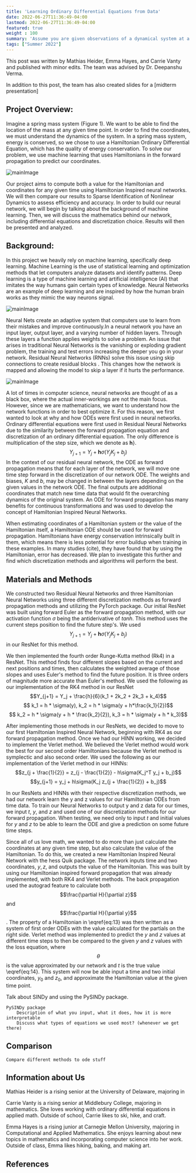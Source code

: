 ```yaml
---
title: 'Learning Ordinary Differential Equations from Data'
date: 2022-06-27T11:36:49-04:00
lastmod: 2022-06-27T11:36:49-04:00
featured: true
weight : 100
summary: 'Assume you are given observations of a dynamical system at a few time points and want to learn its underlying ODE. Problems like this are abundant in scientific applications and there are several machine learning approaches to this problem. One approach with soaring popularity is called Neural ODEs, that is, ODEs whose dynamics are trainable neural networks, which makes them very flexible. Another approach that does not rely on neural networks and thus can yield a more interpretable result is called sparse identification of nonlinear dynamics (SINDy). The goal of this project is to compare the advantages and disadvantages of both of these (and perhaps other) approaches experimentally and mathematically. One particular aspect we will investigate is how ODE properties like stability and stiffness impact the effectiveness of the learning process.'
tags: ["Summer 2022"]
---
```

<!--more-->
<!-- --- -->
<!-- # Emory REU Learn ODE:   -->

<!--Starting new section-->
<!-- --- -->

This post was written by Mathias Heider, Emma Hayes, and Carrie Vanty and published with minor edits. The team was advised by Dr. Deepanshu Verma.

In addition to this post, the team has also created slides for a [midterm presentation]



## Project Overview: 
Imagine a spring mass system (Figure 1). We want to be able to find the location of the mass at any given time point. In order to find the coordinates, we must understand the dynamics of the system. In a spring mass system, energy is conserved, so we chose to use a Hamiltonian Ordinary Differential Equation, which has the quality of energy conservation. To solve our problem, we use machine learning that uses Hamiltonians in the forward propagation to predict our coordinates.
<!--Image-->
![mainImage](images/Simple_harmonic_oscillator.gif "Figure 1")

Our project aims to compute both a value for the Hamiltonian and coordinates for any given time using Hamiltonian Inspired neural networks. We will then compare our results to Sparse Identification of Nonlinear Dynamics to assess efficiency and accuracy. In order to build our neural network, we will begin by talking about the background of machine learning. Then, we will discuss the mathematics behind our network, including differential equations and discretization choice. Results will then be presented and analyzed.



## Background: 
In this project we heavily rely on machine learning, specifically deep learning. Machine Learning is the use of statistical learning and optimization methods that let computers analyze datasets and identify patterns. Deep learning is a type of machine learning and artificial intelligence (AI) that imitates the way humans gain certain types of knowledge. Neural Networks are an example of deep learning and are inspired by how the human brain works as they mimic the way neurons signal. 
<!--Image-->
![mainImage](images/resnet.png "Neural Net")

Neural Nets create an adaptive system that computers use to learn from their mistakes and improve continuously.In a neural network you have an input layer, output layer, and a varying number of hidden layers. Through these layers a function applies weights to solve a problem.  An issue that arises in traditional Neural Networks is the vanishing or exploding gradient problem, the training and test errors increasing the deeper you go in your network. Residual Neural Networks (RNNs) solve this issue using skip connections to create residual blocks . This changes how the network is mapped and allowing the model to skip a layer if it hurts the performance.
<!--Image-->
![mainImage](images/Residual-Block.png "Residual Block")

A lot of times in computer science, neural networks are thought of as a black box, where the actual inner-workings are not the main focus. However, since we are mathematicians, we want to understand how the network functions in order to best optimize it. For this reason, we first wanted to look at why and how ODEs were first used in neural networks. Ordinary differential equations were first used in Residual Neural Networks due to the similarity between the forward propagation equation and discretization of an ordinary differential equation. The only difference is multiplication of the step size, which we denote as $\mathbf{h}$}. 
$$Y_{j+1} = Y_j + \mathbf{h}\sigma(Y_j  K_j + b_j)$$
In the context of our residual neural network, the ODE as forward propagation means that for each layer of the network, we will move one time step forward in the discretization of our network ODE. The weights and biases, $K$ and $b$, may be changed in between the layers depending on the given values in the network ODE. The final outputs are additional coordinates that match new time data that would fit the overarching dynamics of the original system. An ODE for forward propagation has many benefits for continuous transformations and was used to develop the concept of Hamiltonian Inspired Neural Networks.

When estimating coordinates of a Hamiltonian system or the value of the Hamiltonian itself, a Hamiltonian ODE should be used for forward propagation. Hamiltonians have energy conservation intrinsically built in them, which means there is less potential for error buildup when training in these examples. In many studies (cite), they have found that by using the Hamiltonian, error has decreased. We plan to investigate this further and find which discretization methods and algorithms will perform the best.





## Materials and Methods

We constructed two Residual Neural Networks and three Hamiltonian Neural Networks using three different discretization methods as forward propagation methods and utilizing the PyTorch package. Our initial ResNet was built using forward Euler as the forward propagation method, with our activation function $\sigma$ being the antiderivative of $tanh$. This method uses the current steps position to find the future step's. We used $$Y_{j+1} = Y_j + \mathbf{h}\sigma(Y_j  K_j + b_j)$$ in our ResNet for this method.

We then implemented the fourth order Runge-Kutta method (Rk4) in a ResNet. This method
finds four different slopes based on the current and next positions and times, then calculates
the weighted average of those slopes and uses Euler's method to find the future position. It
is three orders of magnitude more accurate than Euler's method. We used the following as our 
implementation of the RK4 method in our ResNet
$$Y_{j+1} = Y_j + \frac{h}{6}(k_1 + 2k_2 + 2k_3 + k_4)$$
$$ k_1 = h * \sigma(y), k_2 = h * \sigma(y + h*\frac{k_1}{2})$$
$$ k_2 = h * \sigma(y + h * \frac{k_2}{2}), k_3 = h * \sigma(y + h * k_3)$$


After implementing those methods in our ResNets, we decided to move to our first Hamiltonian Inspired Neural Network, beginning with RK4 as our forward propagation method. Once we had our HINN working, we decided to implement the Verlet method. We believed the Verlet method would work the best for our second order Hamiltonians because the Verlet method is symplectic and also second order.
We used the following as our implementation of the Verlet method in our HINNs:
$$z_{j + \frac{1}{2}} = z_{j - \frac{1}{2}} - h\sigma(K_j^T y_j + b_j)$$ 
$$y_{j+1} = y_j + h\sigma(K_j z_{j + \frac{1}{2}} + b_j)$$

In our ResNets and HINNs with their respective discretization methods, we had our network learn the y and z values for our Hamiltonian ODEs from time data. To train our Neural Networks to output y and z data for our times, we input $t$, $y$, and $z$ and used one of our discretization methods for our forward propagation. When testing, we need only to input $t$ and initial values for $y$ and $z$ to be able to learn the ODE and give a prediction on some future time steps.


Since all of us love math, we wanted to do more than just calculate the coordinates at any given time step, but also calculate the value of the Hamiltonian. To do this, we created a new Hamiltonian Inspired Neural Network with the hess Quik package. The network inputs time and two coordinates, $y,z$, and outputs the value of the Hamiltonian. This was built by using our Hamiltonian inspired forward propagation that was already implemented, with both RK4 and Verlet methods. The back propagation used the autograd feature to calculate both $$\frac{\partial H}{\partial z}$$ and $$\frac{\partial H}{\partial y}$$. The property of a Hamiltonian in \eqref{eq:13} was then written as a system of first order ODEs with the value calculated for the partials on the right side. Verlet method was implemented to predict the $y$ and $z$ values at different time steps to then be compared to the given $y$ and $z$ values with the loss equation, where $$\theta$$ is the value approximated by our network and $t$ is the true value \eqref{eq:14}. This system will now be able input a time and two initial coordinates, $y_0$ and $z_0$, and approximate the Hamiltonian value at the given time point.


Talk about SINDy and using the PySINDy package.

	PySINDy package
		Description of what you input, what it does, how it is more interpretable 
		Discuss what types of equations we used most? (whenever we get there)


## Comparison
	Compare different methods to ode stuff

## Information about Us
Mathias Heider is a rising senior at the University of Delaware, majoring in 

Carrie Vanty is a rising senior at Middlebury College, majoring in mathematics. She loves working with ordinary differential equations in applied math. Outside of school, Carrie likes to ski, hike, and craft.

Emma Hayes is a rising junior at Carnegie Mellon University, majoring in Computational and Applied Mathematics. She enjoys learning about new topics in mathematics and incorporating computer science into her work. Outside of class, Emma likes hiking, baking, and making art.

## References
